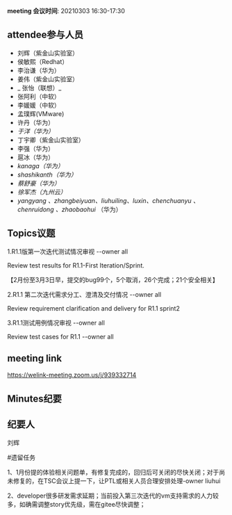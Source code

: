 **meeting 会议时间**: 20210303 16:30-17:30

## attendee参与人员
- 刘辉（紫金山实验室）
-  侯敏熙（Redhat） 
- 李治谦（华为） 
-   姜伟（紫金山实验室）  
- _ 张怡（联想）_ 
- 张阿利（中软）
- 李媛媛（中软）
- 孟璞辉(VMware) 
- 许丹（华为）
-  _于洋（华为）_   
-  丁宇卿（紫金山实验室）
-   李强（华为） 
-  扈冰（华为） 
-    _kanaga（华为）_  
-  _shashikanth（华为）_ 
-  _蔡舒豪（华为）_ 
-  _徐军杰（九州云）_ 
- _yangyang 、zhangbeiyuan、liuhuiling、luxin、chenchuanyu 、chenruidong 、zhaobaohui_   （华为）

## Topics议题

1.R1.1版第一次迭代测试情况审视 --owner all

Review test results for R1.1-First Iteration/Sprint.

【2月份至3月3日早，提交的bug99个，5个取消，26个完成；21个安全相关】

2.R1.1 第二次迭代需求分工、澄清及交付情况 --owner all

Review requirement clarification and delivery for R1.1 sprint2

3.R1.1测试用例情况审视 --owner all

Review test cases for R1.1 --owner all

## meeting link
https://welink-meeting.zoom.us/j/939332714

## Minutes纪要
## 纪要人
刘辉

#遗留任务

1、1月份提的体验相关问题单，有修复完成的，回归后可关闭的尽快关闭；对于尚未修复的，在TSC会议上提一下，让PTL或相关人员合理安排处理-owner liuhui

2、developer很多研发需求延期；当前投入第三次迭代的vm支持需求的人力较多，如确需调整story优先级，需在gitee尽快调整；
